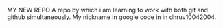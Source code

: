 MY NEW REPO
A repo by which i am learning to work with both git and github simultaneously.
My nickname in google code in in dhruv10042004.
